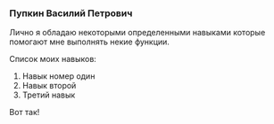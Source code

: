 ### Пупкин Василий Петрович

Лично я обладаю некоторыми определенными навыками которые помогают мне выполнять некие функции.

Список моих навыков:

1. Навык номер один
1. Навык второй
1. Третий навык

Вот так!
